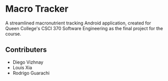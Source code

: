 # Macro Tracker
A streamlined macronutrient tracking Android application, created for Queen College's CSCI 370 Software Engineering as the final project for the course.

## Contributers
  * Diego Vizhnay
  * Louis Xia
  * Rodrigo Guarachi
